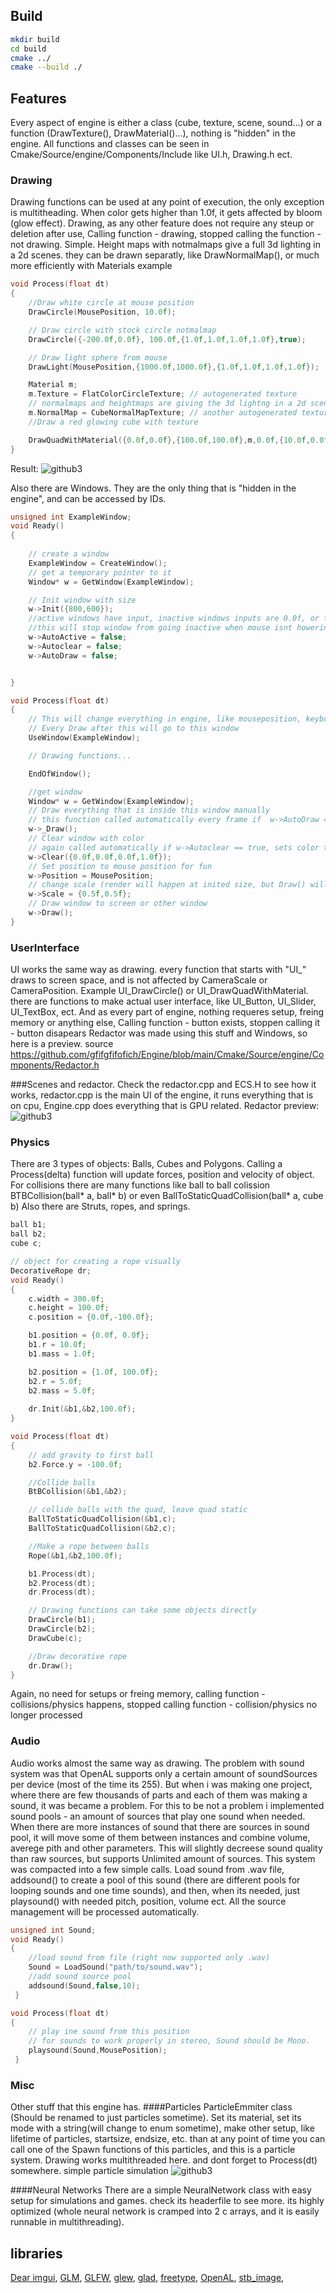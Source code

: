 ## Build

```bash
mkdir build
cd build
cmake ../
cmake --build ./
```

## Features
Every aspect of engine is either a class (cube, texture, scene, sound...) or a function (DrawTexture(), DrawMaterial()...), nothing is "hidden" in the engine.
All functions and classes can be seen in Cmake/Source/engine/Components/Include like UI.h, Drawing.h ect.
### Drawing
Drawing functions can be used at any point of execution, the only exception is multitheading.
When color gets higher than 1.0f, it gets affected by bloom (glow effect). 
Drawing, as any other feature does not require any steup or deletion after use, Calling function - drawing, stopped calling the function - not drawing. Simple.
Height maps with notmalmaps give a full 3d lighting in a 2d scenes. they can be drawn separatly, like DrawNormalMap(), or much more efficiently with Materials 
example
```cpp
void Process(float dt)
{
    //Draw white circle at mouse position
    DrawCircle(MousePosition, 10.0f);

    // Draw circle with stock circle notmalmap
    DrawCircle({-200.0f,0.0f}, 100.0f,{1.0f,1.0f,1.0f,1.0f},true);

    // Draw light sphere from mouse
    DrawLight(MousePosition,{1000.0f,1000.0f},{1.0f,1.0f,1.0f,1.0f});

    Material m;
    m.Texture = FlatColorCircleTexture; // autogenerated texture
    // normalmaps and heightmaps are giving the 3d lightng in a 2d scenes
    m.NormalMap = CubeNormalMapTexture; // another autogenerated texture
    //Draw a red glowing cube with texture

    DrawQuadWithMaterial({0.0f,0.0f},{100.0f,100.0f},m,0.0f,{10.0f,0.0f,0.0f,1.0f});
}
```
Result:
![github3](https://github.com/gfifgfifofich/Engine/blob/main/Cmake/resources/Textures/swappy-20240724_122151.png)

Also there are Windows. They are the only thing that is "hidden in the engine", and can be accessed by IDs.
```cpp
unsigned int ExampleWindow; 
void Ready()
{
    
    // create a window
    ExampleWindow = CreateWindow();
    // get a temporary pointer to it
    Window* w = GetWindow(ExampleWindow);

    // Init window with size
    w->Init({800,600});
    //active windows have input, inactive windows inputs are 0.0f, or false
    //this will stop window from going inactive when mouse isnt howering over it.
    w->AutoActive = false;
    w->Autoclear = false;
    w->AutoDraw = false;


}

void Process(float dt)
{
    // This will change everything in engine, like mouseposition, keyboardinputs, ect.
    // Every Draw after this will go to this window 
    UseWindow(ExampleWindow);

    // Drawing functions...

    EndOfWindow();

    //get window
    Window* w = GetWindow(ExampleWindow);
    // Draw everything that is inside this window manually
    // this function called automatically every frame if  w->AutoDraw == true;
    w->_Draw();
    // Clear window with color
    // again called automatically if w->Autoclear == true, sets color to w->backgroundColor
    w->Clear({0.0f,0.0f,0.0f,1.0f});
    // Set position to mouse position for fun
    w->Position = MousePosition;
    // change scale (render will happen at inited size, but Draw() will make it smaller)
    w->Scale = {0.5f,0.5f};
    // Draw window to screen or other window
    w->Draw();
}
```
### UserInterface
UI works the same way as drawing. every function that starts with "UI_" draws to screen space, and is not affected by CameraScale or CameraPosition.
Example UI_DrawCircle() or UI_DrawQuadWithMaterial. 
there are functions to make actual user interface, like UI_Button, UI_Slider, UI_TextBox, ect.
And as every part of engine, nothing requeres setup, freing memory or anything else, Calling function - button exists, stoppen calling it - button disapears
Redactor was made using this stuff and Windows, so here is a preview. source https://github.com/gfifgfifofich/Engine/blob/main/Cmake/Source/engine/Components/Redactor.h

###Scenes and redactor.
Check the redactor.cpp and ECS.H to see how it works,
redactor.cpp is the main UI of the engine, it runs everything that is on cpu, Engine.cpp does everything that is GPU related.
Redactor preview: 
![github3](https://github.com/gfifgfifofich/Engine/blob/main/Cmake/resources/Textures/Redactor%20preview%20.png)

### Physics
There are 3 types of objects: Balls, Cubes and Polygons.
Calling a Process(delta) function will update forces, position and velocity of object.
For collisions there are many functions like ball to ball colission BTBCollision(ball* a, ball* b) or even BallToStaticQuadCollision(ball* a, cube b)
Also there are Struts, ropes, and springs. 

```cpp
ball b1;
ball b2;
cube c;

// object for creating a rope visually 
DecorativeRope dr;
void Ready()
{
    c.width = 300.0f;
    c.height = 100.0f;
    c.position = {0.0f,-100.0f};

    b1.position = {0.0f, 0.0f};
    b1.r = 10.0f;
    b1.mass = 1.0f;

    b2.position = {1.0f, 100.0f};
    b2.r = 5.0f;
    b2.mass = 5.0f;
    
    dr.Init(&b1,&b2,100.0f);
}

void Process(float dt)
{
    // add gravity to first ball
    b2.Force.y = -100.0f;

    //Collide balls
    BtBCollision(&b1,&b2);

    // collide balls with the quad, leave quad static
    BallToStaticQuadCollision(&b1,c);
    BallToStaticQuadCollision(&b2,c);

    //Make a rope between balls
    Rope(&b1,&b2,100.0f);

    b1.Process(dt);
    b2.Process(dt);
    dr.Process(dt);

    // Drawing functions can take some objects directly
    DrawCircle(b1);
    DrawCircle(b2);
    DrawCube(c);

    //Draw decorative rope
    dr.Draw();
}
```
Again, no need for setups or freing memory, calling function - collisions/physics happens, stopped calling function - collision/physics no longer processed
### Audio
Audio works almost the same way as drawing.
The problem with sound system was that OpenAL supports only a certain amount of soundSources per device (most of the time its 255). But when i was making one project, where there are few thousands of parts and each of them was making a sound, it was became a problem.
For this to be not a problem i implemented sound pools - an amount of sources that play one sound when needed. When there are more instances of sound that there are sources in sound pool, it will move some of them between instances and combine volume, averege pith and other parameters. This will slightly decreese sound quality than raw sources, but supports Unlimited amount of sources.
This system was compacted into a few simple calls. Load sound from .wav file, addsound() to create a pool of this sound (there are different pools for looping sounds and one time sounds), and then, when its needed, just playsound() with needed pitch, position, volume ect. All the source management will be processed automatically.
```cpp
unsigned int Sound;
void Ready()
{
    //load sound from file (right now supported only .wav)
    Sound = LoadSound("path/to/sound.wav");   
    //add sound source pool
    addsound(Sound,false,10);
 }

void Process(float dt)
{
    // play ine sound from this position
    // for sounds to work properly in stereo, Sound should be Mono.
    playsound(Sound,MousePosition);
 }
```


### Misc
Other stuff that this engine has.
####Particles
ParticleEmmiter class (Should be renamed to just particles sometime).
Set its material, set its mode with a string(will change to enum sometime), make other setup, like lifetime of particles, startsize, endsize, etc.
than at any point of time you can call one of the Spawn functions of this particles, and this is a particle system. Drawing works multithreaded here. and dont forget to Process(dt) somewhere.
simple particle simulation 
![github3](https://github.com/gfifgfifofich/Engine/blob/main/VS%20project/opengltry2/Textures/Cool%20picture.png)


####Neural Networks
There are a simple NeuralNetwork class with easy setup for simulations and games. check its headerfile to see more. its highly optimized (whole neural network is cramped into 2 c arrays, and it is easily runnable in multithreading).



## libraries
[Dear imgui](https://github.com/ocornut/imgui), 
[GLM](https://github.com/g-truc/glm), 
[GLFW](https://github.com/glfw/glfw), 
[glew](https://glew.sourceforge.net/), 
[glad](https://github.com/Dav1dde/glad), 
[freetype](https://freetype.org/download.html), 
[OpenAL](https://github.com/kcat/openal-soft), 
[stb_image](https://github.com/nothings/stb/blob/master/stb_image.h), 

	

